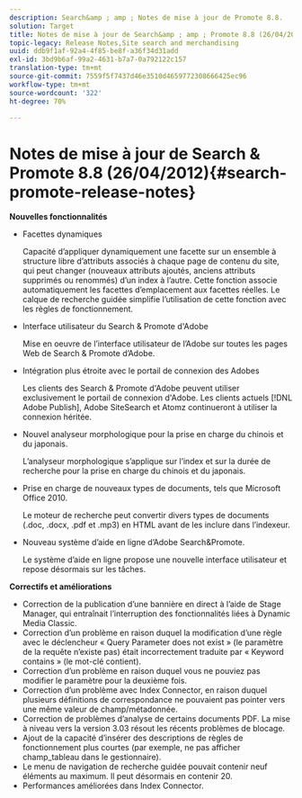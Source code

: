 ```yaml
---
description: Search&amp ; amp ; Notes de mise à jour de Promote 8.8.
solution: Target
title: Notes de mise à jour de Search&amp ; amp ; Promote 8.8 (26/04/2012)
topic-legacy: Release Notes,Site search and merchandising
uuid: ddb9f1af-92a4-4f85-be8f-a36f34d31add
exl-id: 3bd9b6af-99a2-4631-b7a7-0a792122c157
translation-type: tm+mt
source-git-commit: 7559f5f7437d46e3510d4659772308666425ec96
workflow-type: tm+mt
source-wordcount: '322'
ht-degree: 70%

---
```


# Notes de mise à jour de Search &amp; Promote 8.8 (26/04/2012){#search-promote-release-notes}

**Nouvelles fonctionnalités**

* Facettes dynamiques

   Capacité d’appliquer dynamiquement une facette sur un ensemble à structure libre d’attributs associés à chaque page de contenu du site, qui peut changer (nouveaux attributs ajoutés, anciens attributs supprimés ou renommés) d’un index à l’autre. Cette fonction associe automatiquement les facettes d’emplacement aux facettes réelles. Le calque de recherche guidée simplifie l’utilisation de cette fonction avec les règles de fonctionnement.
* Interface utilisateur du Search &amp; Promote d&#39;Adobe

   Mise en oeuvre de l’interface utilisateur de l’Adobe sur toutes les pages Web de Search &amp; Promote d’Adobe.
* Intégration plus étroite avec le portail de connexion des Adobes

   Les clients des Search &amp; Promote d&#39;Adobe peuvent utiliser exclusivement le portail de connexion d&#39;Adobe. Les clients actuels [!DNL Adobe Publish], Adobe SiteSearch et Atomz continueront à utiliser la connexion héritée.
*  Nouvel analyseur morphologique pour la prise en charge du chinois et du japonais.

   L’analyseur morphologique s’applique sur l’index et sur la durée de recherche pour la prise en charge du chinois et du japonais.
*  Prise en charge de nouveaux types de documents, tels que Microsoft Office 2010.

   Le moteur de recherche peut convertir divers types de documents (.doc, .docx, .pdf et .mp3) en HTML avant de les inclure dans l’indexeur.
* Nouveau système d’aide en ligne d’Adobe Search&amp;Promote.

   Le système d’aide en ligne propose une nouvelle interface utilisateur et repose désormais sur les tâches.

**Correctifs et améliorations**

* Correction de la publication d’une bannière en direct à l’aide de Stage Manager, qui entraînait l’interruption des fonctionnalités liées à Dynamic Media Classic.
* Correction d’un problème en raison duquel la modification d’une règle avec le déclencheur « Query Parameter does not exist » (le paramètre de la requête n’existe pas) était incorrectement traduite par « Keyword contains » (le mot-clé contient).
* Correction d’un problème en raison duquel vous ne pouviez pas modifier le paramètre pour la deuxième fois.
* Correction d’un problème avec Index Connector, en raison duquel plusieurs définitions de correspondance ne pouvaient pas pointer vers une même valeur de champ/métadonnée.
*  Correction de problèmes d’analyse de certains documents PDF. La mise à niveau vers la version 3.03 résout les récents problèmes de blocage.
* Ajout de la capacité d’insérer des descriptions de règles de fonctionnement plus courtes (par exemple, ne pas afficher champ_tableau dans le gestionnaire).
* Le menu de navigation de recherche guidée pouvait contenir neuf éléments au maximum. Il peut désormais en contenir 20.
* Performances améliorées dans Index Connector.
